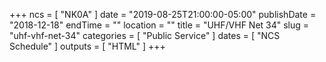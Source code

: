 +++
ncs = [ "NK0A" ]
date = "2019-08-25T21:00:00-05:00"
publishDate = "2018-12-18"
endTime = ""
location = ""
title = "UHF/VHF Net 34"
slug = "uhf-vhf-net-34"
categories = [ "Public Service" ]
dates = [ "NCS Schedule" ]
outputs = [ "HTML" ]
+++
